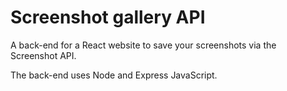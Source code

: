 # Screenshot gallery API

A back-end for a React website to save your screenshots via the Screenshot API.

The back-end uses Node and Express JavaScript.
